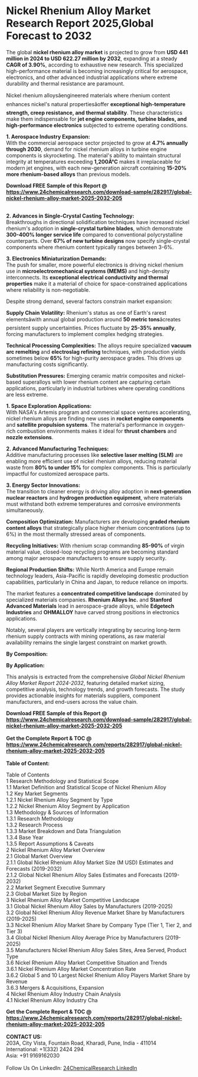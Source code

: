 <h1>Nickel Rhenium Alloy Market Research Report 2025,Global Forecast to 2032</h1><p>The global <strong>nickel rhenium alloy market</strong> is projected to grow from <strong>USD 441 million in 2024 to USD 622.27 million by 2032</strong>, expanding at a steady <strong>CAGR of 3.90%</strong>, according to exhaustive new research. This specialized high-performance material is becoming increasingly critical for aerospace, electronics, and other advanced industrial applications where extreme durability and thermal resistance are paramount.</p><p>Nickel rhenium alloysâengineered materials where rhenium content enhances nickel's natural propertiesâoffer <strong>exceptional high-temperature strength, creep resistance, and thermal stability</strong>. These characteristics make them indispensable for <strong>jet engine components, turbine blades, and high-performance electronics</strong> subjected to extreme operating conditions.</p><p><strong>1. Aerospace Industry Expansion:</strong><br>
With the commercial aerospace sector projected to grow at <strong>4.7% annually through 2030</strong>, demand for nickel rhenium alloys in turbine engine components is skyrocketing. The material's ability to maintain structural integrity at temperatures exceeding <strong>1,200Â°C</strong> makes it irreplaceable for modern jet engines, with each new-generation aircraft containing <strong>15-20% more rhenium-based alloys</strong> than previous models.</p><div><b>Download FREE Sample of this Report @ 
            <a href="https://www.24chemicalresearch.com/download-sample/282917/global-nickel-rhenium-alloy-market-2025-2032-205">
            https://www.24chemicalresearch.com/download-sample/282917/global-nickel-rhenium-alloy-market-2025-2032-205</a></b></div><br><p><strong>2. Advances in Single-Crystal Casting Technology:</strong><br>
Breakthroughs in directional solidification techniques have increased nickel rhenium's adoption in <strong>single-crystal turbine blades</strong>, which demonstrate <strong>300-400% longer service life</strong> compared to conventional polycrystalline counterparts. Over <strong>67% of new turbine designs</strong> now specify single-crystal components where rhenium content typically ranges between 3-6%.</p><p><strong>3. Electronics Miniaturization Demands:</strong><br>
The push for smaller, more powerful electronics is driving nickel rhenium use in <strong>microelectromechanical systems (MEMS)</strong> and high-density interconnects. Its <strong>exceptional electrical conductivity and thermal properties</strong> make it a material of choice for space-constrained applications where reliability is non-negotiable.</p><p>Despite strong demand, several factors constrain market expansion:</p><p><strong>Supply Chain Volatility:</strong> Rhenium's status as one of Earth's rarest elementsâwith annual global production around <strong>50 metric tons</strong>âcreates persistent supply uncertainties. Prices fluctuate by <strong>25-35% annually</strong>, forcing manufacturers to implement complex hedging strategies.</p><p><strong>Technical Processing Complexities:</strong> The alloys require specialized <strong>vacuum arc remelting</strong> and <strong>electroslag refining</strong> techniques, with production yields sometimes below <strong>65%</strong> for high-purity aerospace grades. This drives up manufacturing costs significantly.</p><p><strong>Substitution Pressures:</strong> Emerging ceramic matrix composites and nickel-based superalloys with lower rhenium content are capturing certain applications, particularly in industrial turbines where operating conditions are less extreme.</p><p><strong>1. Space Exploration Applications:</strong><br>
With NASA's Artemis program and commercial space ventures accelerating, nickel rhenium alloys are finding new uses in <strong>rocket engine components</strong> and <strong>satellite propulsion systems</strong>. The material's performance in oxygen-rich combustion environments makes it ideal for <strong>thrust chambers</strong> and <strong>nozzle extensions</strong>.</p><p><strong>2. Advanced Manufacturing Techniques:</strong><br>
Additive manufacturing processes like <strong>selective laser melting (SLM)</strong> are enabling more efficient use of nickel rhenium alloys, reducing material waste from <strong>80% to under 15%</strong> for complex components. This is particularly impactful for customized aerospace parts.</p><p><strong>3. Energy Sector Innovations:</strong><br>
The transition to cleaner energy is driving alloy adoption in <strong>next-generation nuclear reactors</strong> and <strong>hydrogen production equipment</strong>, where materials must withstand both extreme temperatures and corrosive environments simultaneously.</p><p><strong>Composition Optimization:</strong> Manufacturers are developing <strong>graded rhenium content alloys</strong> that strategically place higher rhenium concentrations (up to 6%) in the most thermally stressed areas of components.</p><p><strong>Recycling Initiatives:</strong> With rhenium scrap commanding <strong>85-90%</strong> of virgin material value, closed-loop recycling programs are becoming standard among major aerospace manufacturers to ensure supply security.</p><p><strong>Regional Production Shifts:</strong> While North America and Europe remain technology leaders, Asia-Pacific is rapidly developing domestic production capabilities, particularly in China and Japan, to reduce reliance on imports.</p><p>The market features a <strong>concentrated competitive landscape</strong> dominated by specialized materials companies. <strong>Rhenium Alloys Inc.</strong> and <strong>Stanford Advanced Materials</strong> lead in aerospace-grade alloys, while <strong>Edgetech Industries</strong> and <strong>OHMALLOY</strong> have carved strong positions in electronics applications.</p><p>Notably, several players are vertically integrating by securing long-term rhenium supply contracts with mining operations, as raw material availability remains the single largest constraint on market growth.</p><p><strong>By Composition:</strong></p><p><strong>By Application:</strong></p><p>This analysis is extracted from the comprehensive <em>Global Nickel Rhenium Alloy Market Report 2024-2032</em>, featuring detailed market sizing, competitive analysis, technology trends, and growth forecasts. The study provides actionable insights for materials suppliers, component manufacturers, and end-users across the value chain.</p><div><b>Download FREE Sample of this Report @ 
            <a href="https://www.24chemicalresearch.com/download-sample/282917/global-nickel-rhenium-alloy-market-2025-2032-205">
            https://www.24chemicalresearch.com/download-sample/282917/global-nickel-rhenium-alloy-market-2025-2032-205</a></b></div><br><div><b>Get the Complete Report & TOC @ 
            <a href="https://www.24chemicalresearch.com/reports/282917/global-nickel-rhenium-alloy-market-2025-2032-205">
            https://www.24chemicalresearch.com/reports/282917/global-nickel-rhenium-alloy-market-2025-2032-205</a></b></div><br>
            <b>Table of Content:</b><p>Table of Contents<br />
1 Research Methodology and Statistical Scope<br />
1.1 Market Definition and Statistical Scope of Nickel Rhenium Alloy<br />
1.2 Key Market Segments<br />
1.2.1 Nickel Rhenium Alloy Segment by Type<br />
1.2.2 Nickel Rhenium Alloy Segment by Application<br />
1.3 Methodology & Sources of Information<br />
1.3.1 Research Methodology<br />
1.3.2 Research Process<br />
1.3.3 Market Breakdown and Data Triangulation<br />
1.3.4 Base Year<br />
1.3.5 Report Assumptions & Caveats<br />
2 Nickel Rhenium Alloy Market Overview<br />
2.1 Global Market Overview<br />
2.1.1 Global Nickel Rhenium Alloy Market Size (M USD) Estimates and Forecasts (2019-2032)<br />
2.1.2 Global Nickel Rhenium Alloy Sales Estimates and Forecasts (2019-2032)<br />
2.2 Market Segment Executive Summary<br />
2.3 Global Market Size by Region<br />
3 Nickel Rhenium Alloy Market Competitive Landscape<br />
3.1 Global Nickel Rhenium Alloy Sales by Manufacturers (2019-2025)<br />
3.2 Global Nickel Rhenium Alloy Revenue Market Share by Manufacturers (2019-2025)<br />
3.3 Nickel Rhenium Alloy Market Share by Company Type (Tier 1, Tier 2, and Tier 3)<br />
3.4 Global Nickel Rhenium Alloy Average Price by Manufacturers (2019-2025)<br />
3.5 Manufacturers Nickel Rhenium Alloy Sales Sites, Area Served, Product Type<br />
3.6 Nickel Rhenium Alloy Market Competitive Situation and Trends<br />
3.6.1 Nickel Rhenium Alloy Market Concentration Rate<br />
3.6.2 Global 5 and 10 Largest Nickel Rhenium Alloy Players Market Share by Revenue<br />
3.6.3 Mergers & Acquisitions, Expansion<br />
4 Nickel Rhenium Alloy Industry Chain Analysis<br />
4.1 Nickel Rhenium Alloy Industry Cha</p><div><b>Get the Complete Report & TOC @ 
            <a href="https://www.24chemicalresearch.com/reports/282917/global-nickel-rhenium-alloy-market-2025-2032-205">
            https://www.24chemicalresearch.com/reports/282917/global-nickel-rhenium-alloy-market-2025-2032-205</a></b></div><br><b>CONTACT US:</b><br>
            203A, City Vista, Fountain Road, Kharadi, Pune, India - 411014<br>
            International: +1(332) 2424 294<br>
            Asia: +91 9169162030 <br><br>
            Follow Us On LinkedIn: <a href="https://www.linkedin.com/company/24chemicalresearch/">24ChemicalResearch LinkedIn</a>